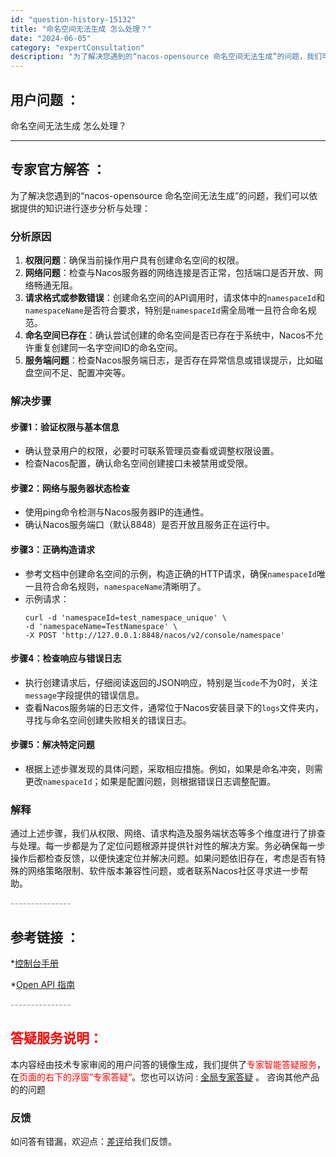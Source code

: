```yaml
---
id: "question-history-15132"
title: "命名空间无法生成 怎么处理？"
date: "2024-06-05"
category: "expertConsultation"
description: "为了解决您遇到的“nacos-opensource 命名空间无法生成”的问题，我们可以依据提供的知识进行逐步分析与处理：### 分析原因1. **权限问题**：确保当前操作用户具有创建命名空间的权限。2. **网络问题**：检查与Nacos服务器的网络连接是否正常，包括端口是否开放、网络畅通无阻。3"
---
```


## 用户问题 ： 
 命名空间无法生成 怎么处理？  

---------------
## 专家官方解答 ：

为了解决您遇到的“nacos-opensource 命名空间无法生成”的问题，我们可以依据提供的知识进行逐步分析与处理：

### 分析原因

1. **权限问题**：确保当前操作用户具有创建命名空间的权限。
2. **网络问题**：检查与Nacos服务器的网络连接是否正常，包括端口是否开放、网络畅通无阻。
3. **请求格式或参数错误**：创建命名空间的API调用时，请求体中的`namespaceId`和`namespaceName`是否符合要求，特别是`namespaceId`需全局唯一且符合命名规范。
4. **命名空间已存在**：确认尝试创建的命名空间是否已存在于系统中，Nacos不允许重复创建同一名字空间ID的命名空间。
5. **服务端问题**：检查Nacos服务端日志，是否存在异常信息或错误提示，比如磁盘空间不足、配置冲突等。

### 解决步骤

#### 步骤1：验证权限与基本信息
- 确认登录用户的权限，必要时可联系管理员查看或调整权限设置。
- 检查Nacos配置，确认命名空间创建接口未被禁用或受限。

#### 步骤2：网络与服务器状态检查
- 使用ping命令检测与Nacos服务器IP的连通性。
- 确认Nacos服务端口（默认8848）是否开放且服务正在运行中。

#### 步骤3：正确构造请求
- 参考文档中创建命名空间的示例，构造正确的HTTP请求，确保`namespaceId`唯一且符合命名规则，`namespaceName`清晰明了。
- 示例请求：
  ```shell
  curl -d 'namespaceId=test_namespace_unique' \
  -d 'namespaceName=TestNamespace' \
  -X POST 'http://127.0.0.1:8848/nacos/v2/console/namespace'
  ```

#### 步骤4：检查响应与错误日志
- 执行创建请求后，仔细阅读返回的JSON响应，特别是当`code`不为0时，关注`message`字段提供的错误信息。
- 查看Nacos服务端的日志文件，通常位于Nacos安装目录下的`logs`文件夹内，寻找与命名空间创建失败相关的错误日志。

#### 步骤5：解决特定问题
- 根据上述步骤发现的具体问题，采取相应措施。例如，如果是命名冲突，则需更改`namespaceId`；如果是配置问题，则根据错误日志调整配置。

### 解释
通过上述步骤，我们从权限、网络、请求构造及服务端状态等多个维度进行了排查与处理。每一步都是为了定位问题根源并提供针对性的解决方案。务必确保每一步操作后都检查反馈，以便快速定位并解决问题。如果问题依旧存在，考虑是否有特殊的网络策略限制、软件版本兼容性问题，或者联系Nacos社区寻求进一步帮助。


<font color="#949494">---------------</font> 


## 参考链接 ：

*[控制台手册](https://nacos.io/docs/latest/guide/admin/console-guide)
 
 *[Open API 指南](https://nacos.io/docs/latest/guide/user/open-api)


 <font color="#949494">---------------</font> 
 


## <font color="#FF0000">答疑服务说明：</font> 

本内容经由技术专家审阅的用户问答的镜像生成，我们提供了<font color="#FF0000">专家智能答疑服务</font>，在<font color="#FF0000">页面的右下的浮窗”专家答疑“</font>。您也可以访问 : [全局专家答疑](https://answer.opensource.alibaba.com/docs/intro) 。 咨询其他产品的的问题

### 反馈
如问答有错漏，欢迎点：[差评](https://ai.nacos.io/user/feedbackByEnhancerGradePOJOID?enhancerGradePOJOId=15134)给我们反馈。
